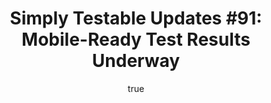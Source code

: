 ---
layout: default
title: "Simply Testable Updates #91: Mobile-Ready Test Results Underway"
author:
    name: Jon Cram
    url: https://github.com/webignition
continue_reading: false
newsletter:
    issue_number: 91st
    url: https://us5.campaign-archive1.com/?u=ac75e33d993d2b502e333ddd0&amp;id=1fc24c221b
    highlights:
      - <a href="https://us5.campaign-archive1.com/?u=ac75e33d993d2b502e333ddd0&amp;id=1fc24c221b#mobile-ready-test-results-underway">Mobile-ready test results underway</a>
    closing_sentence: Expect the next newsletter in a week from now on 4 June 2014
---